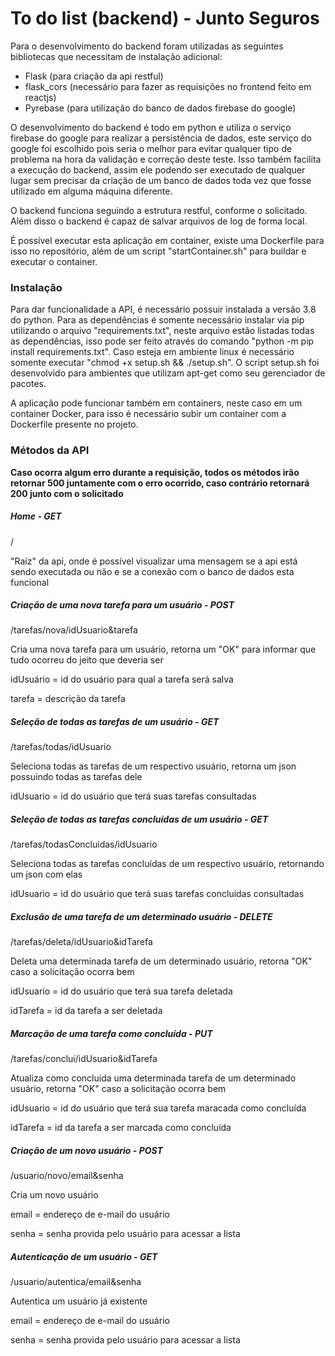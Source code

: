 # To do list (backend) - Junto Seguros

Para o desenvolvimento do backend foram utilizadas as seguintes bibliotecas que necessitam de instalação adicional:
- Flask (para criação da api restful)
- flask_cors (necessário para fazer as requisições no frontend feito em reactjs)
- Pyrebase (para utilização do banco de dados firebase do google)

O desenvolvimento do backend é todo em python e utiliza o serviço firebase do google para realizar a persistência de dados, este serviço do google foi escolhido pois seria o melhor para evitar qualquer tipo de problema na hora da validação e correção deste teste. Isso também facilita a execução do backend, assim ele podendo ser executado de qualquer lugar sem precisar da criação de um banco de dados toda vez que fosse utilizado em alguma máquina diferente.

O backend funciona seguindo a estrutura restful, conforme o solicitado. Além disso o backend é capaz de salvar arquivos de log de forma local.

É possível executar esta aplicação em container, existe uma Dockerfile para isso no repositório, além de um script "startContainer.sh" para buildar e executar o container.

### Instalação

Para dar funcionalidade a API, é necessário possuir instalada a versão 3.8 do python. Para as dependências é somente necessário instalar via pip utilizando o arquivo "requirements.txt", neste arquivo estão listadas todas as dependências, isso pode ser feito através do comando "python -m pip install requirements.txt". Caso esteja em ambiente linux é necessário somente executar "chmod +x setup.sh && ./setup.sh". O script setup.sh foi desenvolvido para ambientes que utilizam apt-get como seu gerenciador de pacotes.

A aplicação pode funcionar também em containers, neste caso em um container Docker, para isso é necessário subir um container com a Dockerfile presente no projeto.

### Métodos da API

**Caso ocorra algum erro durante a requisição, todos os métodos irão retornar 500 juntamente com o erro ocorrido, caso contrário retornará 200 junto com o solicitado**

##### Home - GET
/

"Raíz" da api, onde é possível visualizar uma mensagem se a api está sendo executada ou não e se a conexão com o banco de dados esta funcional

##### Criação de uma nova tarefa para um usuário - POST
/tarefas/nova/idUsuario&tarefa

Cria uma nova tarefa para um usuário, retorna um "OK" para informar que tudo ocorreu do jeito que deveria ser

idUsuário = id do usuário para qual a tarefa será salva

tarefa = descrição da tarefa

##### Seleção de todas as tarefas de um usuário - GET
/tarefas/todas/idUsuario

Seleciona todas as tarefas de um respectivo usuário, retorna um json possuindo todas as tarefas dele

idUsuario = id do usuário que terá suas tarefas consultadas

##### Seleção de todas as tarefas concluídas de um usuário - GET
/tarefas/todasConcluidas/idUsuario

Seleciona todas as tarefas concluídas de um respectivo usuário, retornando um json com elas

idUsuario = id do usuário que terá suas tarefas concluídas consultadas

##### Exclusão de uma tarefa de um determinado usuário - DELETE
/tarefas/deleta/idUsuario&idTarefa

Deleta uma determinada tarefa de um determinado usuário, retorna "OK" caso a solicitação ocorra bem

idUsuario = id do usuário que terá sua tarefa deletada

idTarefa = id da tarefa a ser deletada

##### Marcação de uma tarefa como concluída - PUT
/tarefas/conclui/idUsuario&idTarefa

Atualiza como concluída uma determinada tarefa de um determinado usuário, retorna "OK" caso a solicitação ocorra bem

idUsuario = id do usuário que terá sua tarefa maracada como concluída

idTarefa = id da tarefa a ser marcada como concluída

##### Criação de um novo usuário - POST
/usuario/novo/email&senha

Cria um novo usuário

email = endereço de e-mail do usuário

senha = senha provida pelo usuário para acessar a lista

##### Autenticação de um usuário - GET
/usuario/autentica/email&senha

Autentica um usuário já existente

email = endereço de e-mail do usuário

senha = senha provida pelo usuário para acessar a lista
